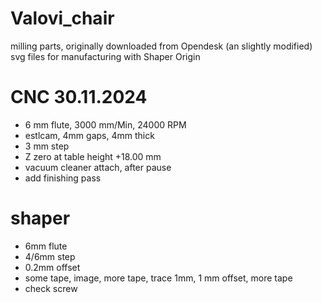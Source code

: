 # Valovi_chair
milling parts, originally downloaded from Opendesk (an slightly modified)
svg files for manufacturing with Shaper Origin

# CNC 30.11.2024
- 6 mm flute, 3000 mm/Min, 24000 RPM
- estlcam, 4mm gaps, 4mm thick
- 3 mm step
- Z zero at table height +18.00 mm
- vacuum cleaner attach, after pause
- add finishing pass

# shaper
- 6mm flute
- 4/6mm step
- 0.2mm offset
- some tape, image, more tape, trace 1mm, 1 mm offset, more tape
- check screw
